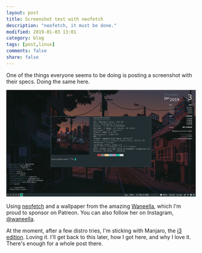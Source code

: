 ```yaml
---
layout: post
title: Screenshot test with neofetch
description: "neofetch, it must be done."
modified: 2019-01-03 13:01
category: blog
tags: [post,linux]
comments: false
share: false
---
```


One of the things everyone seems to be doing is posting a screenshot with their specs. Doing the same here.  

![neofetch](https://raw.githubusercontent.com/mrBatsu/blog/master/docs/images/screenshot-blog.png)

Using [neofetch](https://github.com/dylanaraps/neofetch) and a wallpaper from the amazing [Waneella](https://www.patreon.com/waneella/posts), which I'm proud to sponsor on Patreon. You can also follow her on Instagram, [@waneella](https://www.instagram.com/waneella/).  

At the moment, after a few distro tries, I'm sticking with Manjaro, the [i3 edition](https://manjaro.org/download/i3/). Loving it. I'll get back to this later, how I got here, and why I love it. There's enough for a whole post there.
